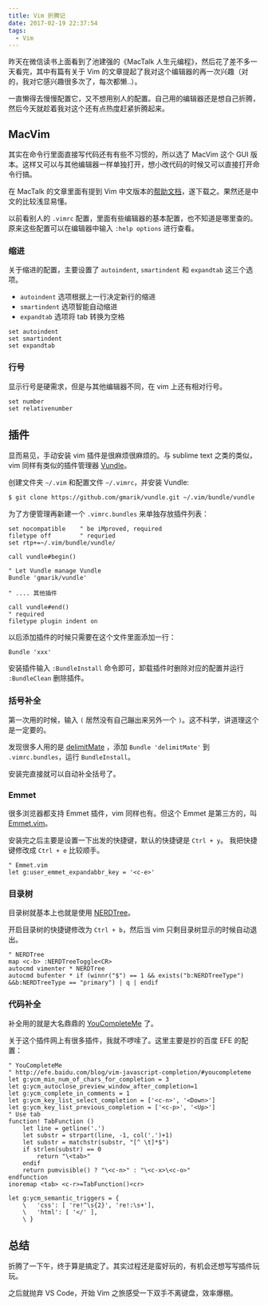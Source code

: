 ```yaml
---
title: Vim 折腾记
date: 2017-02-19 22:37:54
tags:
  - Vim
---
```


昨天在微信读书上面看到了池建强的《MacTalk 人生元编程》，然后花了差不多一天看完，其中有篇有关于 Vim 的文章提起了我对这个编辑器的再一次兴趣（对的，我对它感兴趣很多次了，每次都懒..）。

一直懒得去慢慢配置它，又不想用别人的配置。自己用的编辑器还是想自己折腾，然后今天就趁着我对这个还有点热度赶紧折腾起来。

## MacVim
其实在命令行里面直接写代码还有有些不习惯的，所以选了 MacVim 这个 GUI 版本。这样又可以与其他编辑器一样单独打开，想小改代码的时候又可以直接打开命令行搞。

在 MacTalk 的文章里面有提到 Vim 中文版本的[帮助文档](http://sourceforge.net/projects/vimcdoc/files/latest/download)，遂下载之。果然还是中文的比较浅显易懂。

以前看别人的 `.vimrc` 配置，里面有些编辑器的基本配置，也不知道是哪里查的。原来这些配置可以在编辑器中输入 `:help options` 进行查看。

### 缩进
关于缩进的配置，主要设置了 `autoindent`, `smartindent` 和 `expandtab` 这三个选项。

- `autoindent` 选项根据上一行决定新行的缩进
- `smartindent` 选项智能自动缩进
- `expandtab` 选项将 tab 转换为空格

``` viml
set autoindent
set smartindent
set expandtab
```

### 行号
显示行号是硬需求，但是与其他编辑器不同，在 vim 上还有相对行号。

``` viml
set number
set relativenumber
```

## 插件
显而易见，手动安装 vim 插件是很麻烦很麻烦的。与 sublime text 之类的类似，vim 同样有类似的插件管理器 [Vundle](https://github.com/VundleVim/Vundle.vim)。

创建文件夹 `~/.vim` 和配置文件 `~/.vimrc`，并安装 Vundle:

``` sh
$ git clone https://github.com/gmarik/vundle.git ~/.vim/bundle/vundle
```

为了方便管理再新建一个 `.vimrc.bundles` 来单独存放插件列表：
``` viml
set nocompatible    " be iMproved, required
filetype off        " requried
set rtp+=~/.vim/bundle/vundle/

call vundle#begin()

" Let Vundle manage Vundle
Bundle 'gmarik/vundle'

" .... 其他插件

call vundle#end()
" required
filetype plugin indent on
```

以后添加插件的时候只需要在这个文件里面添加一行：

``` viml
Bundle 'xxx'
```

安装插件输入 `:BundleInstall` 命令即可，卸载插件时删除对应的配置并运行 `:BundleClean` 删除插件。

### 括号补全
第一次用的时候，输入 `(` 居然没有自己蹦出来另外一个 `)`。这不科学，讲道理这个是一定要的。

发现很多人用的是 [delimitMate](https://github.com/Raimondi/delimitMate) ，添加 `Bundle 'delimitMate'` 到 `.vimrc.bundles`，运行 `BundleInstall`。

安装完直接就可以自动补全括号了。

### Emmet
很多浏览器都支持 Emmet 插件，vim 同样也有。但这个 Emmet 是第三方的，叫 [Emmet.vim](https://github.com/mattn/emmet-vim/)。

安装完之后主要是设置一下出发的快捷键，默认的快捷键是 `Ctrl + y`。
我把快捷键修改成 `Ctrl + e` 比较顺手。

``` viml
" Emmet.vim
let g:user_emmet_expandabbr_key = '<c-e>'
```

### 目录树
目录树就基本上也就是使用 [NERDTree](https://github.com/scrooloose/nerdtree)。

开启目录树的快捷键修改为 `Ctrl + b`，然后当 vim 只剩目录树显示的时候自动退出。
``` viml
" NERDTree 
map <c-b> :NERDTreeToggle<CR>
autocmd vimenter * NERDTree
autocmd bufenter * if (winnr("$") == 1 && exists("b:NERDTreeType") &&b:NERDTreeType == "primary") | q | endif
```

### 代码补全
补全用的就是大名鼎鼎的 [YouCompleteMe](https://github.com/Valloric/YouCompleteMe) 了。

关于这个插件网上有很多插件，我就不啰嗦了。这里主要是抄的百度 EFE 的配置：

``` viml
" YouCompleteMe
" http://efe.baidu.com/blog/vim-javascript-completion/#youcompleteme
let g:ycm_min_num_of_chars_for_completion = 3 
let g:ycm_autoclose_preview_window_after_completion=1
let g:ycm_complete_in_comments = 1
let g:ycm_key_list_select_completion = ['<c-n>', '<Down>']
let g:ycm_key_list_previous_completion = ['<c-p>', '<Up>']
" Use tab
function! TabFunction ()
    let line = getline('.')
    let substr = strpart(line, -1, col('.')+1)
    let substr = matchstr(substr, "[^ \t]*$")
    if strlen(substr) == 0
        return "\<tab>"
    endif
    return pumvisible() ? "\<c-n>" : "\<c-x>\<c-o>"
endfunction
inoremap <tab> <c-r>=TabFunction()<cr>

let g:ycm_semantic_triggers = {
    \   'css': [ 're!^\s{2}', 're!:\s+'],
    \   'html': [ '</' ],
    \ }

```

## 总结
折腾了一下午，终于算是搞定了。其实过程还是蛮好玩的，有机会还想写写插件玩玩。

之后就抛弃 VS Code，开始 Vim 之旅感受一下双手不离键盘，效率爆棚。
